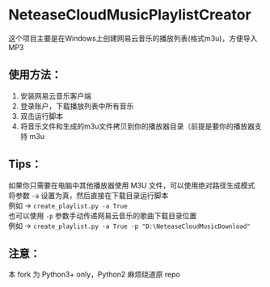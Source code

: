 # NeteaseCloudMusicPlaylistCreator
这个项目主要是在Windows上创建网易云音乐的播放列表(格式m3u)，方便导入MP3

## 使用方法：
1. 安装网易云音乐客户端
2. 登录账户，下载播放列表中所有音乐
3. 双击运行脚本
4. 将音乐文件和生成的m3u文件拷贝到你的播放器目录（前提是要你的播放器支持 m3u

## Tips：
如果你只需要在电脑中其他播放器使用 M3U 文件，可以使用绝对路径生成模式  
将参数 `-a` 设置为真，然后直接在下载目录运行脚本  
例如 -> `create_playlist.py -a True`  
也可以使用 `-p` 参数手动传递网易云音乐的歌曲下载目录位置  
例如 -> `create_playlist.py -a True -p "D:\NeteaseCloudMusicDownload"`

## 注意：
本 fork 为 Python3+ only，Python2 麻烦绕道原 repo
